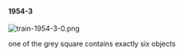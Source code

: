 #### 1954-3
![train-1954-3-0.png](https://github.com/lil-lab/nlvr/raw/master/nlvr/train/images/38/train-1954-3-0.png "train-1954-3-0.png")

one of the grey square contains exactly six objects